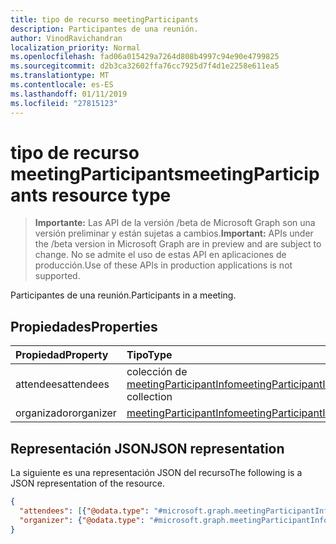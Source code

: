 ```yaml
---
title: tipo de recurso meetingParticipants
description: Participantes de una reunión.
author: VinodRavichandran
localization_priority: Normal
ms.openlocfilehash: fad06a015429a7264d808b4997c94e90e4799825
ms.sourcegitcommit: d2b3ca32602ffa76cc7925d7f4d1e2258e611ea5
ms.translationtype: MT
ms.contentlocale: es-ES
ms.lasthandoff: 01/11/2019
ms.locfileid: "27815123"
---
```

# <a name="meetingparticipants-resource-type"></a><span data-ttu-id="abef6-103">tipo de recurso meetingParticipants</span><span class="sxs-lookup"><span data-stu-id="abef6-103">meetingParticipants resource type</span></span>

> <span data-ttu-id="abef6-104">**Importante:** Las API de la versión /beta de Microsoft Graph son una versión preliminar y están sujetas a cambios.</span><span class="sxs-lookup"><span data-stu-id="abef6-104">**Important:** APIs under the /beta version in Microsoft Graph are in preview and are subject to change.</span></span> <span data-ttu-id="abef6-105">No se admite el uso de estas API en aplicaciones de producción.</span><span class="sxs-lookup"><span data-stu-id="abef6-105">Use of these APIs in production applications is not supported.</span></span>

<span data-ttu-id="abef6-106">Participantes de una reunión.</span><span class="sxs-lookup"><span data-stu-id="abef6-106">Participants in a meeting.</span></span>

## <a name="properties"></a><span data-ttu-id="abef6-107">Propiedades</span><span class="sxs-lookup"><span data-stu-id="abef6-107">Properties</span></span>

| <span data-ttu-id="abef6-108">Propiedad</span><span class="sxs-lookup"><span data-stu-id="abef6-108">Property</span></span>       | <span data-ttu-id="abef6-109">Tipo</span><span class="sxs-lookup"><span data-stu-id="abef6-109">Type</span></span>    | <span data-ttu-id="abef6-110">Descripción</span><span class="sxs-lookup"><span data-stu-id="abef6-110">Description</span></span>|
|:---------------|:--------|:----------|
| <span data-ttu-id="abef6-111">attendees</span><span class="sxs-lookup"><span data-stu-id="abef6-111">attendees</span></span> | <span data-ttu-id="abef6-112">colección de [meetingParticipantInfo](meetingparticipantinfo.md)</span><span class="sxs-lookup"><span data-stu-id="abef6-112">[meetingParticipantInfo](meetingparticipantinfo.md) collection</span></span> |  |
| <span data-ttu-id="abef6-113">organizador</span><span class="sxs-lookup"><span data-stu-id="abef6-113">organizer</span></span> | [<span data-ttu-id="abef6-114">meetingParticipantInfo</span><span class="sxs-lookup"><span data-stu-id="abef6-114">meetingParticipantInfo</span></span>](meetingparticipantinfo.md) |  |

## <a name="json-representation"></a><span data-ttu-id="abef6-115">Representación JSON</span><span class="sxs-lookup"><span data-stu-id="abef6-115">JSON representation</span></span>

<span data-ttu-id="abef6-116">La siguiente es una representación JSON del recurso</span><span class="sxs-lookup"><span data-stu-id="abef6-116">The following is a JSON representation of the resource.</span></span>

<!-- {
  "blockType": "resource",
  "optionalProperties": [

  ],
  "@odata.type": "microsoft.graph.meetingParticipants"
}-->
```json
{
  "attendees": [{"@odata.type": "#microsoft.graph.meetingParticipantInfo"}],
  "organizer": {"@odata.type": "#microsoft.graph.meetingParticipantInfo"}
}
```

<!-- uuid: 8fcb5dbc-d5aa-4681-8e31-b001d5168d79
2015-10-25 14:57:30 UTC -->
<!-- {
  "type": "#page.annotation",
  "description": "meetingParticipants resource",
  "keywords": "",
  "section": "documentation",
  "tocPath": ""
}-->
